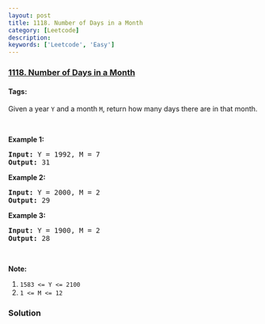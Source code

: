 ```yaml
---
layout: post
title: 1118. Number of Days in a Month
category: [Leetcode]
description: 
keywords: ['Leetcode', 'Easy']
---
```

### [1118. Number of Days in a Month](https://leetcode.com/problems/number-of-days-in-a-month)

#### Tags: 

<div class="content__u3I1 question-content__JfgR"><div><p>Given a year <code>Y</code> and a month <code>M</code>, return how many days there are in that month.</p>
<p> </p>
<p><strong>Example 1:</strong></p>
<pre><strong>Input: </strong>Y = <span id="example-input-1-1">1992</span>, M = <span id="example-input-1-2">7</span>
<strong>Output: </strong><span id="example-output-1">31</span>
</pre>
<p><strong>Example 2:</strong></p>
<pre><strong>Input: </strong>Y = <span id="example-input-2-1">2000</span>, M = <span id="example-input-2-2">2</span>
<strong>Output: </strong><span id="example-output-2">29</span>
</pre>
<p><strong>Example 3:</strong></p>
<pre><strong>Input: </strong>Y = <span id="example-input-3-1">1900</span>, M = <span id="example-input-3-2">2</span>
<strong>Output: </strong><span id="example-output-3">28</span>
</pre>
<p> </p>
<p><strong>Note:</strong></p>
<ol>
<li><code>1583 &lt;= Y &lt;= 2100</code></li>
<li><code>1 &lt;= M &lt;= 12</code></li>
</ol>
</div></div>

### Solution
